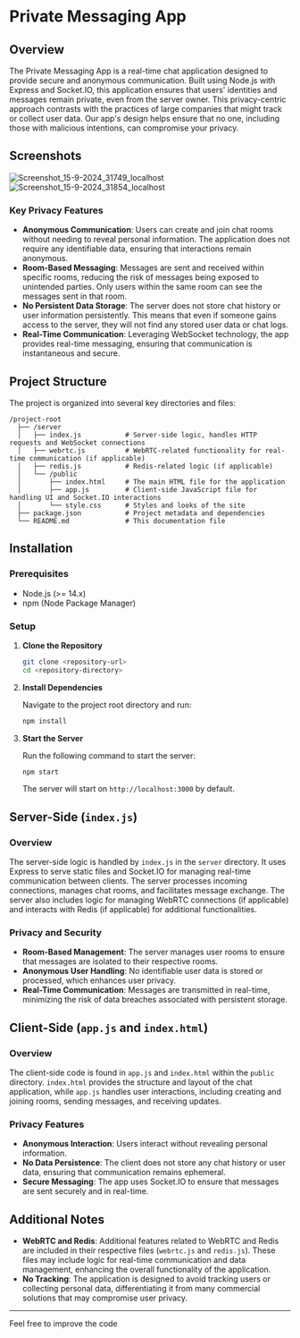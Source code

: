 # Private Messaging App

## Overview

The Private Messaging App is a real-time chat application designed to provide secure and anonymous communication. Built using Node.js with Express and Socket.IO, this application ensures that users' identities and messages remain private, even from the server owner. This privacy-centric approach contrasts with the practices of large companies that might track or collect user data. Our app's design helps ensure that no one, including those with malicious intentions, can compromise your privacy.

## Screenshots


![Screenshot_15-9-2024_31749_localhost](https://github.com/user-attachments/assets/0f166029-1f2d-4dc8-9ac7-a3f614bb2174)
![Screenshot_15-9-2024_31854_localhost](https://github.com/user-attachments/assets/94718be0-f6c4-4e33-80ce-689b0f7de7a9)


### Key Privacy Features

- **Anonymous Communication**: Users can create and join chat rooms without needing to reveal personal information. The application does not require any identifiable data, ensuring that interactions remain anonymous.
- **Room-Based Messaging**: Messages are sent and received within specific rooms, reducing the risk of messages being exposed to unintended parties. Only users within the same room can see the messages sent in that room.
- **No Persistent Data Storage**: The server does not store chat history or user information persistently. This means that even if someone gains access to the server, they will not find any stored user data or chat logs.
- **Real-Time Communication**: Leveraging WebSocket technology, the app provides real-time messaging, ensuring that communication is instantaneous and secure.

## Project Structure

The project is organized into several key directories and files:

```
/project-root
  ├── /server
  │   ├── index.js           # Server-side logic, handles HTTP requests and WebSocket connections
  │   ├── webrtc.js          # WebRTC-related functionality for real-time communication (if applicable)
  │   ├── redis.js           # Redis-related logic (if applicable)
  │   └── /public
  │       ├── index.html     # The main HTML file for the application
  │       ├── app.js         # Client-side JavaScript file for handling UI and Socket.IO interactions
  │       └── style.css      # Styles and looks of the site
  ├── package.json           # Project metadata and dependencies
  └── README.md              # This documentation file

```

## Installation

### Prerequisites

- Node.js (>= 14.x)
- npm (Node Package Manager)

### Setup

1. **Clone the Repository**

   ```bash
   git clone <repository-url>
   cd <repository-directory>
   ```

2. **Install Dependencies**

   Navigate to the project root directory and run:

   ```bash
   npm install
   ```

3. **Start the Server**

   Run the following command to start the server:

   ```bash
   npm start
   ```

   The server will start on `http://localhost:3000` by default.

## Server-Side (`index.js`)

### Overview

The server-side logic is handled by `index.js` in the `server` directory. It uses Express to serve static files and Socket.IO for managing real-time communication between clients. The server processes incoming connections, manages chat rooms, and facilitates message exchange. The server also includes logic for managing WebRTC connections (if applicable) and interacts with Redis (if applicable) for additional functionalities.

### Privacy and Security

- **Room-Based Management**: The server manages user rooms to ensure that messages are isolated to their respective rooms.
- **Anonymous User Handling**: No identifiable user data is stored or processed, which enhances user privacy.
- **Real-Time Communication**: Messages are transmitted in real-time, minimizing the risk of data breaches associated with persistent storage.

## Client-Side (`app.js` and `index.html`)

### Overview

The client-side code is found in `app.js` and `index.html` within the `public` directory. `index.html` provides the structure and layout of the chat application, while `app.js` handles user interactions, including creating and joining rooms, sending messages, and receiving updates.

### Privacy Features

- **Anonymous Interaction**: Users interact without revealing personal information.
- **No Data Persistence**: The client does not store any chat history or user data, ensuring that communication remains ephemeral.
- **Secure Messaging**: The app uses Socket.IO to ensure that messages are sent securely and in real-time.

## Additional Notes

- **WebRTC and Redis**: Additional features related to WebRTC and Redis are included in their respective files (`webrtc.js` and `redis.js`). These files may include logic for real-time communication and data management, enhancing the overall functionality of the application.
- **No Tracking**: The application is designed to avoid tracking users or collecting personal data, differentiating it from many commercial solutions that may compromise user privacy.

---

Feel free to improve the code
